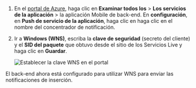 
1. En el [portal de Azure](https://portal.azure.com/), haga clic en **Examinar todos los** > **Los servicios de la aplicación** > la aplicación Mobile de back-end. En **configuración**, en **Push de servicio de la aplicación**, haga clic en haga clic en el nombre del concentrador de notificación.

2. Ir a **Windows (WNS)**, escriba la **clave de seguridad** (secreto del cliente) y el **SID del paquete** que obtuvo desde el sitio de los Servicios Live y haga clic en **Guardar**.

    ![Establecer la clave WNS en el portal](./media/app-service-mobile-configure-wns/mobile-push-wns-credentials.png)

El back-end ahora está configurado para utilizar WNS para enviar las notificaciones de inserción.
